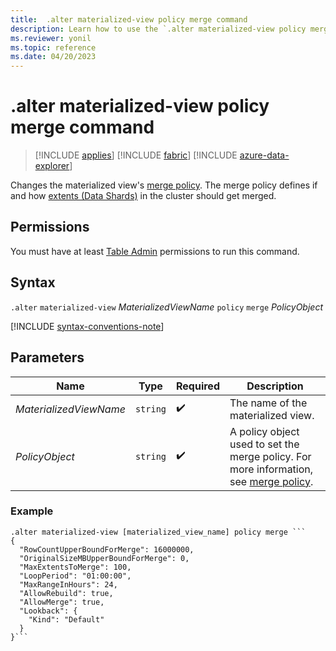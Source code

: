 ```yaml
---
title:  .alter materialized-view policy merge command
description: Learn how to use the `.alter materialized-view policy merge` command to change the materialized view's merge policy. 
ms.reviewer: yonil
ms.topic: reference
ms.date: 04/20/2023
---
```

# .alter materialized-view policy merge command

> [!INCLUDE [applies](../includes/applies-to-version/applies.md)] [!INCLUDE [fabric](../includes/applies-to-version/fabric.md)] [!INCLUDE [azure-data-explorer](../includes/applies-to-version/azure-data-explorer.md)]

Changes the materialized view's [merge policy](merge-policy.md). The merge policy defines if and how [extents (Data Shards)](../management/extents-overview.md) in the cluster should get merged.

## Permissions

You must have at least [Table Admin](../access-control/role-based-access-control.md) permissions to run this command.

## Syntax

`.alter` `materialized-view` *MaterializedViewName* `policy` `merge` *PolicyObject*

[!INCLUDE [syntax-conventions-note](../includes/syntax-conventions-note.md)]

## Parameters

|Name|Type|Required|Description|
|--|--|--|--|
|*MaterializedViewName*| `string` | :heavy_check_mark:| The name of the materialized view.|
|*PolicyObject*| `string` | :heavy_check_mark:| A policy object used to set the merge policy. For more information, see  [merge policy](merge-policy.md).|

### Example

```kusto
.alter materialized-view [materialized_view_name] policy merge ```
{
  "RowCountUpperBoundForMerge": 16000000,
  "OriginalSizeMBUpperBoundForMerge": 0,
  "MaxExtentsToMerge": 100,
  "LoopPeriod": "01:00:00",
  "MaxRangeInHours": 24,
  "AllowRebuild": true,
  "AllowMerge": true,
  "Lookback": {
    "Kind": "Default"
  }
}```
```
